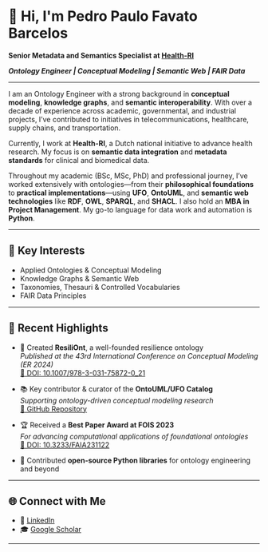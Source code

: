 # 👋 Hi, I'm Pedro Paulo Favato Barcelos

**Senior Metadata and Semantics Specialist at [Health-RI](https://www.health-ri.nl/)**

_**Ontology Engineer | Conceptual Modeling | Semantic Web | FAIR Data**_

---

I am an Ontology Engineer with a strong background in **conceptual modeling**, **knowledge graphs**, and **semantic interoperability**. With over a decade of experience across academic, governmental, and industrial projects, I’ve contributed to initiatives in telecommunications, healthcare, supply chains, and transportation.

Currently, I work at **Health-RI**, a Dutch national initiative to advance health research. My focus is on **semantic data integration** and **metadata standards** for clinical and biomedical data.

Throughout my academic (BSc, MSc, PhD) and professional journey, I’ve worked extensively with ontologies—from their **philosophical foundations** to **practical implementations**—using **UFO**, **OntoUML**, and **semantic web technologies** like **RDF**, **OWL**, **SPARQL**, and **SHACL**. I also hold an **MBA in Project Management**. My go-to language for data work and automation is **Python**.

---

## 🧠 Key Interests

- Applied Ontologies & Conceptual Modeling  
- Knowledge Graphs & Semantic Web  
- Taxonomies, Thesauri & Controlled Vocabularies  
- FAIR Data Principles

---

## 🚀 Recent Highlights

- 🧩 Created **ResiliOnt**, a well-founded resilience ontology  
  _Published at the 43rd International Conference on Conceptual Modeling (ER 2024)_  
  [🔗 DOI: 10.1007/978-3-031-75872-0_21](https://doi.org/10.1007/978-3-031-75872-0_21)

- 📚 Key contributor & curator of the **OntoUML/UFO Catalog**  
  _Supporting ontology-driven conceptual modeling research_  
  [🔗 GitHub Repository](https://github.com/OntoUML/ontouml-models)

- 🏆 Received a **Best Paper Award at FOIS 2023**  
  _For advancing computational applications of foundational ontologies_  
  [🔗 DOI: 10.3233/FAIA231122](https://doi.org/10.3233/FAIA231122)

- 🐍 Contributed **open-source Python libraries** for ontology engineering and beyond

---

## 🌐 Connect with Me

- 🔗 [LinkedIn](https://scholar.google.com/citations?user=1kF9FGwAAAAJ)
- 🎓 [Google Scholar](https://scholar.google.com/citations?user=1kF9FGwAAAAJ)

---
